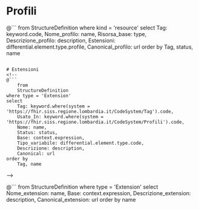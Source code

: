 # Profili
<!--
@```
from
	StructureDefinition
where kind = 'resource'
select
	Tag: keyword.code,
	Nome_profilo: name, 
	Status: status,
	Risorsa_base: type, 
	Riferimenti: differential.element.type.targetProfile,
	Estensioni: differential.element.type.profile,
	Descrizione: description,
	Canonical: url
order by
	Tag, status, name
```
-->

@```
from
	StructureDefinition
where kind = 'resource'
select
	Tag: keyword.code,
	Nome_profilo: name, 
	Risorsa_base: type,
	Descrizione_profilo: description, 
	Estensioni: differential.element.type.profile,
	Canonical_profilo: url
order by
	Tag, status, name
```

# Estensioni 
<!--
@```
    from
	StructureDefinition
where type = 'Extension'
select
	Tag: keyword.where(system = 'https://fhir.siss.regione.lombardia.it/CodeSystem/Tag').code,
	Usato_In: keyword.where(system = 'https://fhir.siss.regione.lombardia.it/CodeSystem/Profili').code,
	Nome: name, 
	Status: status, 
	Base: context.expression,
	Tipo_variabile: differential.element.type.code,
	Descrizione: description,
	Canonical: url
order by
	Tag, name
```
-->

@```
    from
	StructureDefinition
where type = 'Extension'
select
	Nome_extension: name, 
	Base: context.expression,
	Descrizione_extension: description,
	Canonical_extension: url
order by
	name
```